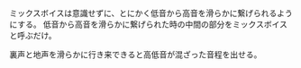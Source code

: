 ミックスボイスは意識せずに、とにかく低音から高音を滑らかに繋げられるようにする。
低音から高音を滑らかに繋げられた時の中間の部分をミックスボイスと呼ぶだけ。

裏声と地声を滑らかに行き来できると高低音が混ざった音程を出せる。
